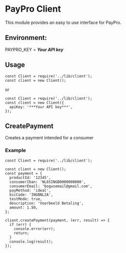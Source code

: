# PayPro Client
This module provides an easy to use interface for PayPro.

## Environment:
PAYPRO_KEY   = ***Your API key***

## Usage
```
const Client = require('../lib/client');
const client = new Client();
```

or

```
const Client = require('../lib/client');
const client = new Client({
  apiKey: '***Your API key***',
});
```

## CreatePayment
Creates a payment intended for a consumer

### Example
```
const Client = require('../lib/client');

const client = new Client();
const payment = {
  productId: '12345',
  consumerIban: 'NL65INGB0000000000',
  consumerEmail: 'bogusemail@gmail.com',
  payMethod: 'ideal',
  bicCode: 'INGBNL2A',
  testMode: true,
  description: 'Voorbeeld Betaling',
  amount: 1.50,
};

client.createPayment(payment, (err, result) => {
  if (err) {
    console.error(err);
    return;
  }
  console.log(result);
});

```
